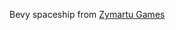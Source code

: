 Bevy spaceship from [Zymartu Games](https://www.youtube.com/playlist?list=PL2wAo2qwCxGDp9fzBOTy_kpUTSwM1iWWd)